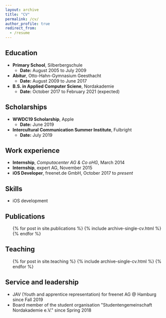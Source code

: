 ```yaml
---
layout: archive
title: "CV"
permalink: /cv/
author_profile: true
redirect_from:
  - /resume
---
```


Education
--------
* **Primary School**, Silberbergschule
  * **Date:**  August 2005 to July 2009
* **Abitur**, Otto-Hahn-Gymnasium Geesthacht
  * **Date:**  August 2009 to June 2017
* **B.S. in Applied Computer Sciene**, Nordakademie
  * **Date:**  October 2017 to February 2021 (expected)

Scholarships
--------
* **WWDC19 Scholarship**, Apple
  * **Date:**  June 2019
* **Intercultural Communication Summer Institute**, Fulbright
  * **Date:**  July 2019

Work experience
--------
* **Internship**, *Computacenter AG & Co oHG*, March 2014
* **Internship**, expert AG, November 2015
* **iOS Developer**, freenet.de GmbH, October 2017 to _present_

Skills
--------
* iOS development

Publications
--------
  <ul>{% for post in site.publications %}
    {% include archive-single-cv.html %}
  {% endfor %}</ul>

Teaching
--------
  <ul>{% for post in site.teaching %}
    {% include archive-single-cv.html %}
  {% endfor %}</ul>

Service and leadership
--------
* JAV (Youth and apprentice representation) for freenet AG @ Hamburg since Fall 2019
* Board member of the student organisation "Studentengemeinschaft Nordakademie e.V." since Spring 2018
